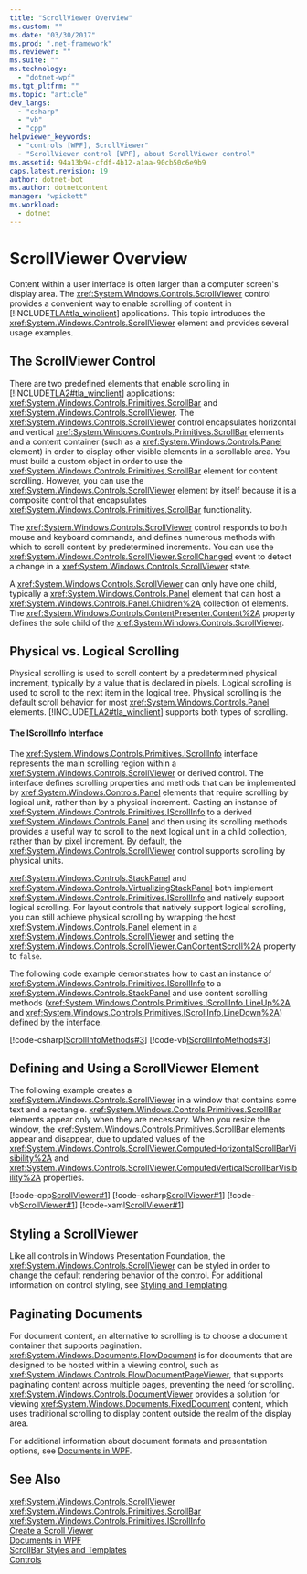 ```yaml
---
title: "ScrollViewer Overview"
ms.custom: ""
ms.date: "03/30/2017"
ms.prod: ".net-framework"
ms.reviewer: ""
ms.suite: ""
ms.technology: 
  - "dotnet-wpf"
ms.tgt_pltfrm: ""
ms.topic: "article"
dev_langs: 
  - "csharp"
  - "vb"
  - "cpp"
helpviewer_keywords: 
  - "controls [WPF], ScrollViewer"
  - "ScrollViewer control [WPF], about ScrollViewer control"
ms.assetid: 94a13b94-cfdf-4b12-a1aa-90cb50c6e9b9
caps.latest.revision: 19
author: dotnet-bot
ms.author: dotnetcontent
manager: "wpickett"
ms.workload: 
  - dotnet
---
```

# ScrollViewer Overview
Content within a user interface is often larger than a computer screen's display area. The <xref:System.Windows.Controls.ScrollViewer> control provides a convenient way to enable scrolling of content in [!INCLUDE[TLA#tla_winclient](../../../../includes/tlasharptla-winclient-md.md)] applications. This topic introduces the <xref:System.Windows.Controls.ScrollViewer> element and provides several usage examples.  
  
<a name="what_is_a_scrollviewer_element"></a>   
## The ScrollViewer Control  
 There are two predefined elements that enable scrolling in [!INCLUDE[TLA2#tla_winclient](../../../../includes/tla2sharptla-winclient-md.md)] applications: <xref:System.Windows.Controls.Primitives.ScrollBar> and <xref:System.Windows.Controls.ScrollViewer>. The <xref:System.Windows.Controls.ScrollViewer> control encapsulates horizontal and vertical <xref:System.Windows.Controls.Primitives.ScrollBar> elements and a content container (such as a <xref:System.Windows.Controls.Panel> element) in order to display other visible elements in a scrollable area. You must build a custom object in order to use the <xref:System.Windows.Controls.Primitives.ScrollBar> element for content scrolling. However, you can use the <xref:System.Windows.Controls.ScrollViewer> element by itself because it is a composite control that encapsulates <xref:System.Windows.Controls.Primitives.ScrollBar> functionality.  
  
 The <xref:System.Windows.Controls.ScrollViewer> control responds to both mouse and keyboard commands, and defines numerous methods with which to scroll content by predetermined increments. You can use the <xref:System.Windows.Controls.ScrollViewer.ScrollChanged> event to detect a change in a <xref:System.Windows.Controls.ScrollViewer> state.  
  
 A <xref:System.Windows.Controls.ScrollViewer> can only have one child, typically a <xref:System.Windows.Controls.Panel> element that can host a <xref:System.Windows.Controls.Panel.Children%2A> collection of elements. The <xref:System.Windows.Controls.ContentPresenter.Content%2A> property defines the sole child of the <xref:System.Windows.Controls.ScrollViewer>.  
  
<a name="scrollviewer_physical_vs_logical"></a>   
## Physical vs. Logical Scrolling  
 Physical scrolling is used to scroll content by a predetermined physical increment, typically by a value that is declared in pixels. Logical scrolling is used to scroll to the next item in the logical tree. Physical scrolling is the default scroll behavior for most <xref:System.Windows.Controls.Panel> elements. [!INCLUDE[TLA2#tla_winclient](../../../../includes/tla2sharptla-winclient-md.md)] supports both types of scrolling.  
  
#### The IScrollInfo Interface  
 The <xref:System.Windows.Controls.Primitives.IScrollInfo> interface represents the main scrolling region within a <xref:System.Windows.Controls.ScrollViewer> or derived control. The interface defines scrolling properties and methods that can be implemented by <xref:System.Windows.Controls.Panel> elements that require scrolling by logical unit, rather than by a physical increment. Casting an instance of <xref:System.Windows.Controls.Primitives.IScrollInfo> to a derived <xref:System.Windows.Controls.Panel> and then using its scrolling methods provides a useful way to scroll to the next logical unit in a child collection, rather than by pixel increment. By default, the <xref:System.Windows.Controls.ScrollViewer> control supports scrolling by physical units.  
  
 <xref:System.Windows.Controls.StackPanel> and <xref:System.Windows.Controls.VirtualizingStackPanel> both implement <xref:System.Windows.Controls.Primitives.IScrollInfo> and natively support logical scrolling. For layout controls that natively support logical scrolling, you can still achieve physical scrolling by wrapping the host <xref:System.Windows.Controls.Panel> element in a <xref:System.Windows.Controls.ScrollViewer> and setting the <xref:System.Windows.Controls.ScrollViewer.CanContentScroll%2A> property to `false`.  
  
 The following code example demonstrates how to cast an instance of <xref:System.Windows.Controls.Primitives.IScrollInfo> to a <xref:System.Windows.Controls.StackPanel> and use content scrolling methods (<xref:System.Windows.Controls.Primitives.IScrollInfo.LineUp%2A> and <xref:System.Windows.Controls.Primitives.IScrollInfo.LineDown%2A>) defined by the interface.  
  
 [!code-csharp[IScrollInfoMethods#3](../../../../samples/snippets/csharp/VS_Snippets_Wpf/IScrollInfoMethods/CSharp/Window1.xaml.cs#3)]
 [!code-vb[IScrollInfoMethods#3](../../../../samples/snippets/visualbasic/VS_Snippets_Wpf/IScrollInfoMethods/VisualBasic/Window1.xaml.vb#3)]  
  
<a name="scrollviewer_markup_syntax_and_sample"></a>   
## Defining and Using a ScrollViewer Element  
 The following example creates a <xref:System.Windows.Controls.ScrollViewer> in a window that contains some text and a rectangle. <xref:System.Windows.Controls.Primitives.ScrollBar> elements appear only when they are necessary. When you resize the window, the <xref:System.Windows.Controls.Primitives.ScrollBar> elements appear and disappear, due to updated values of the <xref:System.Windows.Controls.ScrollViewer.ComputedHorizontalScrollBarVisibility%2A> and <xref:System.Windows.Controls.ScrollViewer.ComputedVerticalScrollBarVisibility%2A> properties.  
  
 [!code-cpp[ScrollViewer#1](../../../../samples/snippets/cpp/VS_Snippets_Wpf/ScrollViewer/CPP/ScrollViewer_wcp.cpp#1)]
 [!code-csharp[ScrollViewer#1](../../../../samples/snippets/csharp/VS_Snippets_Wpf/ScrollViewer/CSharp/ScrollViewer_wcp.cs#1)]
 [!code-vb[ScrollViewer#1](../../../../samples/snippets/visualbasic/VS_Snippets_Wpf/ScrollViewer/VisualBasic/ScrollViewer.vb#1)]
 [!code-xaml[ScrollViewer#1](../../../../samples/snippets/xaml/VS_Snippets_Wpf/ScrollViewer/XAML/Pane1.xaml#1)]  
  
<a name="scrollviewer_styling_scrollviewer"></a>   
## Styling a ScrollViewer  
 Like all controls in Windows Presentation Foundation, the <xref:System.Windows.Controls.ScrollViewer> can be styled in order to change the default rendering behavior of the control. For additional information on control styling, see [Styling and Templating](../../../../docs/framework/wpf/controls/styling-and-templating.md).  
  
<a name="scrollviewer_scroll_vs_paginate"></a>   
## Paginating Documents  
 For document content, an alternative to scrolling is to choose a document container that supports pagination. <xref:System.Windows.Documents.FlowDocument> is for documents that are designed to be hosted within a viewing control, such as <xref:System.Windows.Controls.FlowDocumentPageViewer>, that supports paginating content across multiple pages, preventing the need for scrolling. <xref:System.Windows.Controls.DocumentViewer> provides a solution for viewing <xref:System.Windows.Documents.FixedDocument> content, which uses traditional scrolling to display content outside the realm of the display area.  
  
 For additional information about document formats and presentation options, see [Documents in WPF](../../../../docs/framework/wpf/advanced/documents-in-wpf.md).  
  
## See Also  
 <xref:System.Windows.Controls.ScrollViewer>  
 <xref:System.Windows.Controls.Primitives.ScrollBar>  
 <xref:System.Windows.Controls.Primitives.IScrollInfo>  
 [Create a Scroll Viewer](http://msdn.microsoft.com/library/c8e46af7-b417-441b-aa30-791cbdbd43ef)  
 [Documents in WPF](../../../../docs/framework/wpf/advanced/documents-in-wpf.md)  
 [ScrollBar Styles and Templates](../../../../docs/framework/wpf/controls/scrollbar-styles-and-templates.md)  
 [Controls](../../../../docs/framework/wpf/advanced/optimizing-performance-controls.md)
